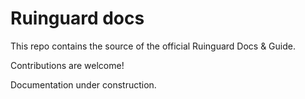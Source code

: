 # Ruinguard docs

This repo contains the source of the official Ruinguard Docs & Guide.

Contributions are welcome!

Documentation under construction.
